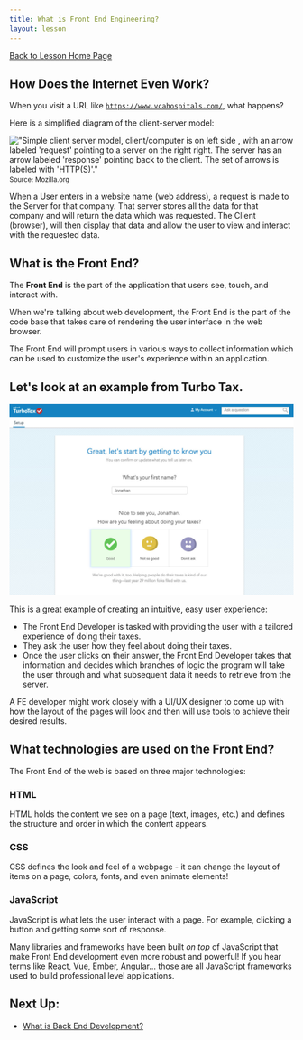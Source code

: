 ```yaml
---
title: What is Front End Engineering? 
layout: lesson
---
```


<a href="../">Back to Lesson Home Page</a>

## How Does the Internet Even Work?

When you visit a URL like <code>https://www.vcahospitals.com/</code>, what happens?

Here is a simplified diagram of the client-server model:

!["Simple client server model, client/computer is on left side , with an arrow labeled 'request' pointing to a server on the right right. The server has an arrow labeled 'response' pointing back to the client. The set of arrows is labeled with 'HTTP(S)'."](https://developer.mozilla.org/en-US/docs/Learn/Forms/Sending_and_retrieving_form_data/client-server.png)
<br>
<small>Source: Mozilla.org</small>
<br>

When a User enters in a website name (web address), a request is made to the Server for that company. That server stores all the data for that company and will return the data which was requested. The Client (browser), will then display that data and allow the user to view and interact with the requested data. 

## What is the Front End?

The **Front End** is the part of the application that users see, touch, and interact with.

When we're talking about web development, the Front End is the part of the code base that takes care of rendering the user interface in the web browser.

The Front End will prompt users in various ways to collect information which can be used to customize the user's experience within an application. 

## Let's look at an example from Turbo Tax.

![Turbo Tax screenshot](../assets/turbo-tax.jpg)

This is a great example of creating an intuitive, easy user experience:
- The Front End Developer is tasked with providing the user with a tailored experience of doing their taxes. 
- They ask the user how they feel about doing their taxes.
- Once the user clicks on their answer, the Front End Developer takes that information and decides which branches of logic the program will take the user through and what subsequent data it needs to retrieve from the server.


A FE developer might work closely with a UI/UX designer to come up with how the layout of the pages will look and then will use tools to achieve their desired results.

## What technologies are used on the Front End?

The Front End of the web is based on three major technologies:

<section class="data-type-cards language-cards">
  <div>
    <h3>HTML</h3>
    <p>HTML holds the content we see on a page (text, images, etc.) and defines the structure and order in which the content appears.</p>
  </div>

  <div>
    <h3>CSS</h3>
    <p>CSS defines the look and feel of a webpage - it can change the layout of items on a page, colors, fonts, and even animate elements!</p> 
  </div>

  <div>
    <h3>JavaScript</h3>
    <p>JavaScript is what lets the user interact with a page. For example, clicking a button and getting some sort of response.</p>
  </div>
</section>

Many libraries and frameworks have been built _on top_ of JavaScript that make Front End development even more robust and powerful! If you hear terms like React, Vue, Ember, Angular... those are all JavaScript frameworks used to build professional level applications.

## Next Up:
- [What is Back End Development?](../what-is-be)
